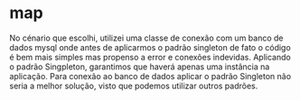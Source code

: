 # map
No cénario que escolhi, utilizei uma classe de conexão com um banco de dados mysql onde antes de aplicarmos o padrão singleton de fato o código é bem mais simples mas propenso a error e conexões indevidas. Aplicando o padrão Singpleton, garantimos que haverá apenas uma instância na aplicação.
Para conexão ao banco de dados aplicar o padrão Singleton não seria a melhor solução, visto que podemos utilizar outros padrões. 